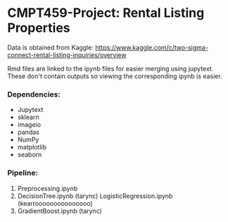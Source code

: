 # CMPT459-Project: Rental Listing Properties

Data is obtained from Kaggle: https://www.kaggle.com/c/two-sigma-connect-rental-listing-inquiries/overview

Rmd files are linked to the ipynb files for easier merging using jupytext. These don't contain outputs so viewing the corresponding ipynb is easier.

### Dependencies:
  - Jupytext
  - sklearn
  - imageio
  - pandas
  - NumPy
  - matplotlib
  - seaborn  

### Pipeline:

  1. Preprocessing.ipynb
  2. DecisionTree.ipynb (tarync)
     LogisticRegression.ipynb (kearrooooooooooooooo)
  3. GradientBoost.ipynb (tarync)
  
     
